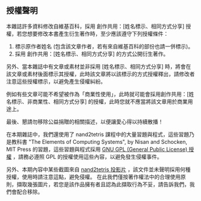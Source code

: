## 授權聲明

本雜誌許多資料修改自維基百科，採用 創作共用：[姓名標示、相同方式分享] 授權，若您想要修改本書產生衍生著作時，至少應該遵守下列授權條件：

1. 標示原作者姓名 (包含該文章作者，若有來自維基百科的部份也請一併標示)。
3. 採用 創作共用：[姓名標示、相同方式分享] 的方式公開衍生著作。

另外、當本雜誌中有文章或素材並非採用 [姓名標示、相同方式分享] 時，將會在該文章或素材後面標示其授權，此時該文章將以該標示的方式授權釋出，請修改者注意這些授權標示，以避免產生侵權糾紛。

例如有些文章可能不希望被作為「商業性使用」，此時就可能會採用創作共用：[姓名標示、非商業性、相同方式分享] 的授權，此時您就不應當將該文章用於商業用途上。

最後、懇請勿移除公益捐贈的相關描述，以便讓愛心得以持續散播！

在本期雜誌中，我們還使用了 nand2tetris 課程中的大量習題與程式，這些習題乃是教科書 "The Elements of Computing Systems",  by Nisan and Schocken, MIT Press 的習題，這些習題與程式採用 [GNU GPL (General Public License) 授權](../http///www.gnu.org/copyleft/gpl.html.html) ，請務必遵照 GPL 的授權使用這些內容，以避免發生侵權事件。

另外、本期內容中某些截圖來自 [nand2tetris 投影片](http://www.nand2tetris.org/course.php) ，該文件並未聲明採用何種授權，使用時請注意這點，避免侵權。 在此我們僅按著作權法中的合理使用原則，擷取幾張圖片，若您是該作品擁有者且認為此擷取行為不妥，請告訴我們，我們會配合移除。

